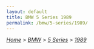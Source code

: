 ```yaml
---
layout: default
title: BMW 5 Series 1989
permalink: /bmw/5-series/1989/
---
```

[*Home*](/) > [*BMW*](/bmw/) > [*5 Series*](/bmw/5-series/) > [*1989*](/bmw/5-series/1989/)
